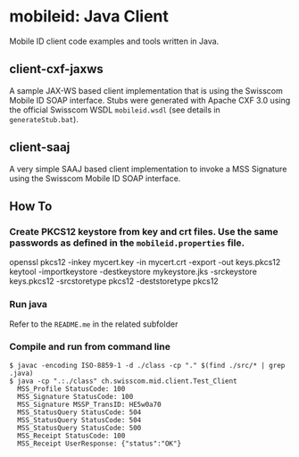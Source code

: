 mobileid: Java Client
========

Mobile ID client code examples and tools written in Java.

## client-cxf-jaxws

A sample JAX-WS based client implementation that is using the Swisscom Mobile ID SOAP interface. 
Stubs were generated with Apache CXF 3.0 using the official Swisscom WSDL `mobileid.wsdl` (see details in `generateStub.bat`).

## client-saaj

A very simple SAAJ based client implementation to invoke a MSS Signature using the Swisscom Mobile ID SOAP interface. 


## How To

### Create PKCS12 keystore from key and crt files. Use the same passwords as defined in the `mobileid.properties` file.
openssl pkcs12 -inkey mycert.key -in mycert.crt -export -out keys.pkcs12
keytool -importkeystore -destkeystore mykeystore.jks -srckeystore keys.pkcs12 -srcstoretype pkcs12 -deststoretype pkcs12

### Run java
Refer to the `README.me` in the related subfolder

### Compile and run from command line
```
$ javac -encoding ISO-8859-1 -d ./class -cp "." $(find ./src/* | grep .java)
$ java -cp ".:./class" ch.swisscom.mid.client.Test_Client
  MSS_Profile StatusCode: 100
  MSS_Signature StatusCode: 100
  MSS_Signature MSSP_TransID: HE5w0a70
  MSS_StatusQuery StatusCode: 504
  MSS_StatusQuery StatusCode: 504
  MSS_StatusQuery StatusCode: 500
  MSS_Receipt StatusCode: 100
  MSS_Receipt UserResponse: {"status":"OK"}
```